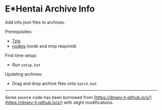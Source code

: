 # E*Hentai Archive Info

Add info.json files to archives.

Prerequisites:
* [7zip](https://www.7-zip.org/)
* [nodejs](https://nodejs.org/) (node and nmp required)

First time setup:
* Run ```setup.bat```

Updating archives:
* Drag and drop archive files onto ```batch.bat```

---

Some source code has been borrowed from [https://dnsev-h.github.io/x/](https://dnsev-h.github.io/x/) with slight modifications.
